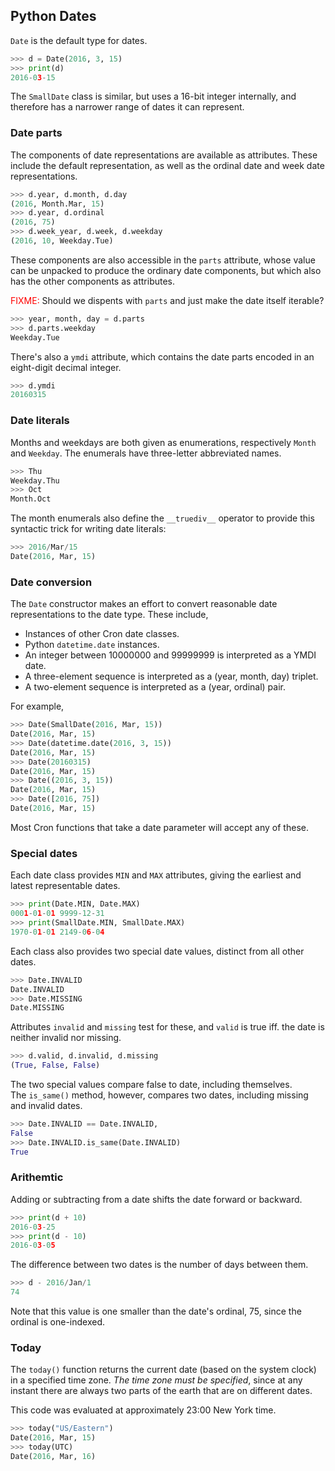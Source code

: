## Python Dates

`Date` is the default type for dates.

```py
>>> d = Date(2016, 3, 15)
>>> print(d)
2016-03-15
```

The `SmallDate` class is similar, but uses a 16-bit integer internally, and therefore has a narrower range of dates it can represent.

### Date parts

The components of date representations are available as attributes.  These include the default representation, as well as the ordinal date and week date representations.

```py
>>> d.year, d.month, d.day
(2016, Month.Mar, 15)
>>> d.year, d.ordinal
(2016, 75)
>>> d.week_year, d.week, d.weekday
(2016, 10, Weekday.Tue)
```

These components are also accessible in the `parts` attribute, whose value can be unpacked to produce the ordinary date components, but which also has the other components as attributes.  

<font color="red">FIXME:</font> Should we dispents with `parts` and just make the date itself iterable?

```py
>>> year, month, day = d.parts
>>> d.parts.weekday
Weekday.Tue
```

There's also a `ymdi` attribute, which contains the date parts encoded in an eight-digit decimal integer.

```py
>>> d.ymdi
20160315
```

### Date literals

Months and weekdays are both given as enumerations, respectively `Month` and `Weekday`.  The enumerals have three-letter abbreviated names.

```py
>>> Thu
Weekday.Thu
>>> Oct
Month.Oct
```

The month enumerals also define the `__truediv__` operator to provide this syntactic trick for writing date literals:

```py
>>> 2016/Mar/15
Date(2016, Mar, 15)
```

### Date conversion

The `Date` constructor makes an effort to convert reasonable date representations to the date type.  These include,

- Instances of other Cron date classes.
- Python `datetime.date` instances.
- An integer between 10000000 and 99999999  is interpreted as a YMDI date.
- A three-element sequence is interpreted as a (year, month, day) triplet.
- A two-element sequence is interpreted as a (year, ordinal) pair.

For example,

```py
>>> Date(SmallDate(2016, Mar, 15))
Date(2016, Mar, 15)
>>> Date(datetime.date(2016, 3, 15))
Date(2016, Mar, 15)
>>> Date(20160315)
Date(2016, Mar, 15)
>>> Date((2016, 3, 15))
Date(2016, Mar, 15)
>>> Date([2016, 75])
Date(2016, Mar, 15)
```

Most Cron functions that take a date parameter will accept any of these.

### Special dates

Each date class provides `MIN` and `MAX` attributes, giving the earliest and latest representable dates.

```py
>>> print(Date.MIN, Date.MAX)
0001-01-01 9999-12-31
>>> print(SmallDate.MIN, SmallDate.MAX)
1970-01-01 2149-06-04
```

Each class also provides two special date values, distinct from all other dates.

```py
>>> Date.INVALID
Date.INVALID
>>> Date.MISSING
Date.MISSING
```

Attributes `invalid` and `missing` test for these, and `valid` is true iff. the date is neither invalid nor missing.

```py
>>> d.valid, d.invalid, d.missing
(True, False, False)
```

The two special values compare false to date, including themselves.  
The `is_same()` method, however, compares two dates, including missing and invalid dates.

```py
>>> Date.INVALID == Date.INVALID, 
False
>>> Date.INVALID.is_same(Date.INVALID)
True
```

### Arithemtic

Adding or subtracting from a date shifts the date forward or backward.

```py
>>> print(d + 10)
2016-03-25
>>> print(d - 10)
2016-03-05
```

The difference between two dates is the number of days between them.

```py
>>> d - 2016/Jan/1
74
```

Note that this value is one smaller than the date's ordinal, 75, since the ordinal is one-indexed.

### Today

The `today()` function returns the current date (based on the system clock) in a specified time zone.  _The time zone must be specified_, since at any instant there are always two parts of the earth that are on different dates.

This code was evaluated at approximately 23:00 New York time.

```py
>>> today("US/Eastern")
Date(2016, Mar, 15)
>>> today(UTC)
Date(2016, Mar, 16)
```
 
